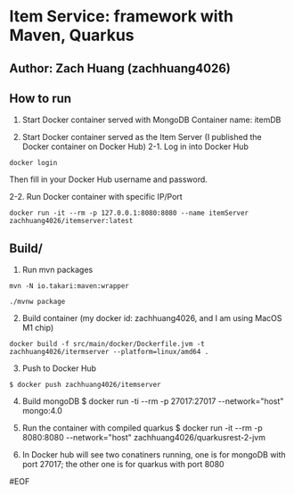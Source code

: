 # Item Service: framework with Maven, Quarkus
## Author: Zach Huang (zachhuang4026)

## How to run
1. Start Docker container served with MongoDB
Container name: itemDB

2. Start Docker container served as the Item Server (I published the Docker container on Docker Hub)
2-1. Log in into Docker Hub
```shell script
docker login
```
Then fill in your Docker Hub username and password.

2-2. Run Docker container with specific IP/Port  
```shell script
docker run -it --rm -p 127.0.0.1:8080:8080 --name itemServer zachhuang4026/itemserver:latest
```




## Build/
1. Run mvn packages 
```shell script
mvn -N io.takari:maven:wrapper
```
```shell script
./mvnw package
```

2. Build container (my docker id: zachhuang4026, and I am using MacOS M1 chip)
```shell script
docker build -f src/main/docker/Dockerfile.jvm -t zachhuang4026/itermserver --platform=linux/amd64 .
```

3. Push to Docker Hub 
```shell script
$ docker push zachhuang4026/itemserver
```

4. Build mongoDB
$ docker run -ti --rm -p 27017:27017 --network="host" mongo:4.0

5. Run the container with compiled quarkus
$ docker run -it --rm -p 8080:8080 --network="host" zachhuang4026/quarkusrest-2-jvm

6. In Docker hub will see two conatiners running, one is for mongoDB with port 27017; the other one is for quarkus with port 8080


#EOF
